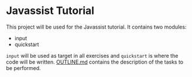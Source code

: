 # Javassist Tutorial

This project will be used for the Javassist tutorial. It contains two modules:
* input
* quickstart

`input` will be used as target in all exercises and `quickstart` is where the
code will be written.
[OUTLINE.md](./OUTLINE.md) contains the description of the tasks to be performed.